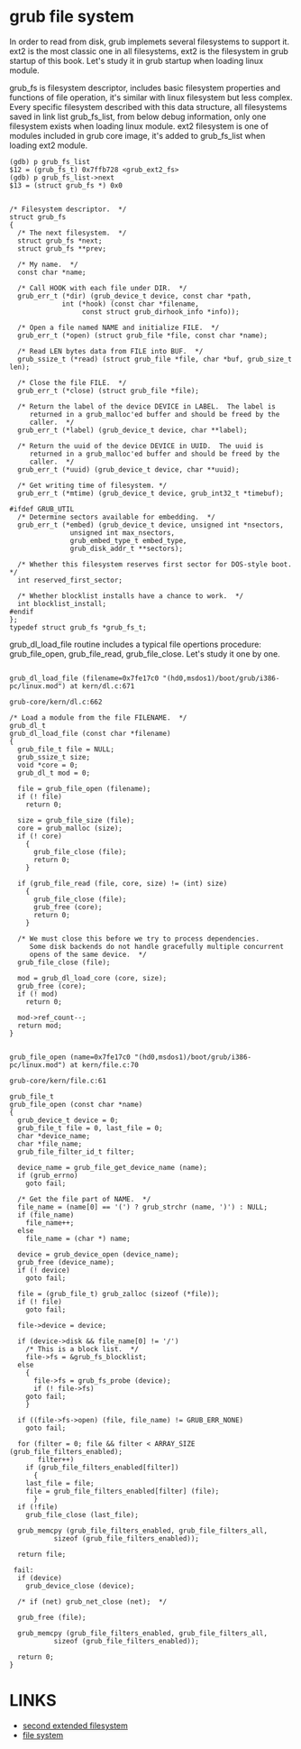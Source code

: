 # grub file system

In order to read from disk, grub implemets several filesystems to support it. ext2 is the most classic one in all filesystems, ext2 is the filesystem in grub startup of this book. Let's study it in grub startup when loading linux module.

grub_fs is filesystem descriptor, includes basic filesystem properties and functions of file operation, it's similar with linux filesystem but less complex. Every specific filesystem described with this data structure, all filesystems saved in link list grub_fs_list, from below debug information, only one filesystem exists when loading linux module. ext2 filesystem is one of modules included in grub core image, it's added to grub_fs_list when loading ext2 module.

```
(gdb) p grub_fs_list 
$12 = (grub_fs_t) 0x7ffb728 <grub_ext2_fs>
(gdb) p grub_fs_list->next
$13 = (struct grub_fs *) 0x0
```

```grub_fs

/* Filesystem descriptor.  */
struct grub_fs
{
  /* The next filesystem.  */
  struct grub_fs *next;
  struct grub_fs **prev;

  /* My name.  */
  const char *name;

  /* Call HOOK with each file under DIR.  */
  grub_err_t (*dir) (grub_device_t device, const char *path,
		     int (*hook) (const char *filename,
				  const struct grub_dirhook_info *info));

  /* Open a file named NAME and initialize FILE.  */
  grub_err_t (*open) (struct grub_file *file, const char *name);

  /* Read LEN bytes data from FILE into BUF.  */
  grub_ssize_t (*read) (struct grub_file *file, char *buf, grub_size_t len);

  /* Close the file FILE.  */
  grub_err_t (*close) (struct grub_file *file);

  /* Return the label of the device DEVICE in LABEL.  The label is
     returned in a grub_malloc'ed buffer and should be freed by the
     caller.  */
  grub_err_t (*label) (grub_device_t device, char **label);

  /* Return the uuid of the device DEVICE in UUID.  The uuid is
     returned in a grub_malloc'ed buffer and should be freed by the
     caller.  */
  grub_err_t (*uuid) (grub_device_t device, char **uuid);

  /* Get writing time of filesystem. */
  grub_err_t (*mtime) (grub_device_t device, grub_int32_t *timebuf);

#ifdef GRUB_UTIL
  /* Determine sectors available for embedding.  */
  grub_err_t (*embed) (grub_device_t device, unsigned int *nsectors,
		       unsigned int max_nsectors,
		       grub_embed_type_t embed_type,
		       grub_disk_addr_t **sectors);

  /* Whether this filesystem reserves first sector for DOS-style boot.  */
  int reserved_first_sector;

  /* Whether blocklist installs have a chance to work.  */
  int blocklist_install;
#endif
};
typedef struct grub_fs *grub_fs_t;
```

grub_dl_load_file routine includes a typical file opertions procedure: grub_file_open, grub_file_read, grub_file_close. Let's study it one by one.

```grub_dl_load_file

grub_dl_load_file (filename=0x7fe17c0 "(hd0,msdos1)/boot/grub/i386-pc/linux.mod") at kern/dl.c:671

grub-core/kern/dl.c:662

/* Load a module from the file FILENAME.  */
grub_dl_t
grub_dl_load_file (const char *filename)
{
  grub_file_t file = NULL;
  grub_ssize_t size;
  void *core = 0;
  grub_dl_t mod = 0;

  file = grub_file_open (filename);
  if (! file)
    return 0;

  size = grub_file_size (file);
  core = grub_malloc (size);
  if (! core)
    {
      grub_file_close (file);
      return 0;
    }

  if (grub_file_read (file, core, size) != (int) size)
    {
      grub_file_close (file);
      grub_free (core);
      return 0;
    }

  /* We must close this before we try to process dependencies.
     Some disk backends do not handle gracefully multiple concurrent
     opens of the same device.  */
  grub_file_close (file);

  mod = grub_dl_load_core (core, size);
  grub_free (core);
  if (! mod)
    return 0;

  mod->ref_count--;
  return mod;
}
```

```grub_file_open

grub_file_open (name=0x7fe17c0 "(hd0,msdos1)/boot/grub/i386-pc/linux.mod") at kern/file.c:70

grub-core/kern/file.c:61

grub_file_t
grub_file_open (const char *name)
{
  grub_device_t device = 0;
  grub_file_t file = 0, last_file = 0;
  char *device_name;
  char *file_name;
  grub_file_filter_id_t filter;

  device_name = grub_file_get_device_name (name);
  if (grub_errno)
    goto fail;

  /* Get the file part of NAME.  */
  file_name = (name[0] == '(') ? grub_strchr (name, ')') : NULL;
  if (file_name)
    file_name++;
  else
    file_name = (char *) name;

  device = grub_device_open (device_name);
  grub_free (device_name);
  if (! device)
    goto fail;

  file = (grub_file_t) grub_zalloc (sizeof (*file));
  if (! file)
    goto fail;

  file->device = device;

  if (device->disk && file_name[0] != '/')
    /* This is a block list.  */
    file->fs = &grub_fs_blocklist;
  else
    {
      file->fs = grub_fs_probe (device);
      if (! file->fs)
	goto fail;
    }

  if ((file->fs->open) (file, file_name) != GRUB_ERR_NONE)
    goto fail;

  for (filter = 0; file && filter < ARRAY_SIZE (grub_file_filters_enabled);
       filter++)
    if (grub_file_filters_enabled[filter])
      {
	last_file = file;
	file = grub_file_filters_enabled[filter] (file);
      }
  if (!file)
    grub_file_close (last_file);
    
  grub_memcpy (grub_file_filters_enabled, grub_file_filters_all,
	       sizeof (grub_file_filters_enabled));

  return file;

 fail:
  if (device)
    grub_device_close (device);

  /* if (net) grub_net_close (net);  */

  grub_free (file);

  grub_memcpy (grub_file_filters_enabled, grub_file_filters_all,
	       sizeof (grub_file_filters_enabled));

  return 0;
}
```

# LINKS

* [second extended filesystem](https://en.wikipedia.org/wiki/Ext2)
* [file system](https://en.wikipedia.org/wiki/File_system)




